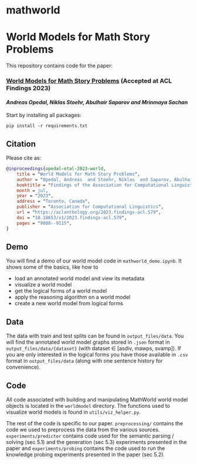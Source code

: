 # mathworld

# World Models for Math Story Problems

This repository contains code for the paper:

### [World Models for Math Story Problems](https://arxiv.org/pdf/2306.04347.pdf) (Accepted at ACL Findings 2023)
#### _Andreas Opedal, Niklas Stoehr, Abulhair Saparov and Mrinmaya Sachan_

Start by installing all packages:

`pip install -r requirements.txt`

## Citation
Please cite as:
```bibtex
@inproceedings{opedal-etal-2023-world,
    title = "World Models for Math Story Problems",
    author = "Opedal, Andreas  and Stoehr, Niklas  and Saparov, Abulhair  and Sachan, Mrinmaya",
    booktitle = "Findings of the Association for Computational Linguistics: ACL 2023",
    month = jul,
    year = "2023",
    address = "Toronto, Canada",
    publisher = "Association for Computational Linguistics",
    url = "https://aclanthology.org/2023.findings-acl.579",
    doi = "10.18653/v1/2023.findings-acl.579",
    pages = "9088--9115",
}
```

## Demo

You will find a demo of our world model code in `mathworld_demo.ipynb`. It shows some of the basics, like how to 
* load an annotated world model and view its metadata
* visualize a world model
* get the logical forms of a world model
* apply the reasoning algorithm on a world model
* create a new world model from logical forms

## Data

The data with train and test splits can be found in `output_files/data`. You will find the annotated world model graphs stored in `.json` format in `output_files/data/{dataset}` (with dataset $\in$ [asdiv, mawps, svamp]). If you are only interested in the logical forms you have those available in `.csv` format in `output_files/data` (along with one sentence history for convenience).

## Code

All code associated with building and manipulating MathWorld world model objects is located in the `worldmodel` directory. The functions used to visualize world models is found in `utils/viz_helper.py`.

The rest of the code is specific to our paper. `preprocessing/` contains the code we used to preprocess the data from the various sources. `experiments/predictor` contains code used for the semantic parsing / solving (sec 5.1) and the generation (sec 5.3) experiments presented in the paper and `experiments/probing` contains the code used to run the knowledge probing experiments presented in the paper (sec 5.2).
